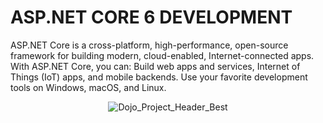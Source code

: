 # ASP.NET CORE 6 DEVELOPMENT

ASP.NET Core is a cross-platform, high-performance, open-source framework for building modern, cloud-enabled, Internet-connected apps. With ASP.NET Core, you can: Build web apps and services, Internet of Things (IoT) apps, and mobile backends. Use your favorite development tools on Windows, macOS, and Linux.
<div align = 'center'>
<img src="https://d585tldpucybw.cloudfront.net/sfimages/default-source/blazor-unit-testing/dojo_project_header_light(1).gif?sfvrsn=4c2b340c_1" title="Dojo_Project_Header_Best" alt="Dojo_Project_Header_Best">
<div>
